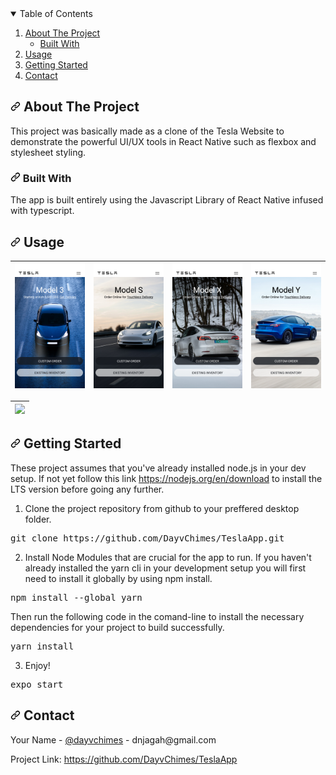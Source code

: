 <details open="open">
	<summary>Table of Contents</summary>
  <ol>
    <li>
      <a href="#about-the-project">About The Project</a>
      <ul>
        <li><a href="#built-with">Built With</a></li>
      </ul>
	  </li>
    <li><a href="#usage">Usage</a></li>
	<li>
      <a href="#getting-started">Getting Started</a>
    </li>
    <li><a href="#contact">Contact</a></li>
  </ol>
</details>

<h2><a id="user-content-about-the-project" class="anchor" aria-hidden="true" href="#about-the-project"><svg class="octicon octicon-link" viewBox="0 0 16 16" version="1.1" width="16" height="16" aria-hidden="true"><path fill-rule="evenodd" d="M7.775 3.275a.75.75 0 001.06 1.06l1.25-1.25a2 2 0 112.83 2.83l-2.5 2.5a2 2 0 01-2.83 0 .75.75 0 00-1.06 1.06 3.5 3.5 0 004.95 0l2.5-2.5a3.5 3.5 0 00-4.95-4.95l-1.25 1.25zm-4.69 9.64a2 2 0 010-2.83l2.5-2.5a2 2 0 012.83 0 .75.75 0 001.06-1.06 3.5 3.5 0 00-4.95 0l-2.5 2.5a3.5 3.5 0 004.95 4.95l1.25-1.25a.75.75 0 00-1.06-1.06l-1.25 1.25a2 2 0 01-2.83 0z"></path></svg></a>
About The Project</h2>
This project was basically made as a clone of the Tesla Website to demonstrate the powerful UI/UX tools in React Native such as flexbox and stylesheet styling.

<h3>
<a id="user-content-built-with" class="anchor" aria-hidden="true" href="#built-with"><svg class="octicon octicon-link" viewBox="0 0 16 16" version="1.1" width="16" height="16" aria-hidden="true"><path fill-rule="evenodd" d="M7.775 3.275a.75.75 0 001.06 1.06l1.25-1.25a2 2 0 112.83 2.83l-2.5 2.5a2 2 0 01-2.83 0 .75.75 0 00-1.06 1.06 3.5 3.5 0 004.95 0l2.5-2.5a3.5 3.5 0 00-4.95-4.95l-1.25 1.25zm-4.69 9.64a2 2 0 010-2.83l2.5-2.5a2 2 0 012.83 0 .75.75 0 001.06-1.06 3.5 3.5 0 00-4.95 0l-2.5 2.5a3.5 3.5 0 004.95 4.95l1.25-1.25a.75.75 0 00-1.06-1.06l-1.25 1.25a2 2 0 01-2.83 0z"></path></svg></a>
Built With</h3>
The app is built entirely using the Javascript Library of React Native infused with typescript.

<h2>
<a id="user-content-built-with" class="anchor" aria-hidden="true" href="#usage"><svg class="octicon octicon-link" viewBox="0 0 16 16" version="1.1" width="16" height="16" aria-hidden="true"><path fill-rule="evenodd" d="M7.775 3.275a.75.75 0 001.06 1.06l1.25-1.25a2 2 0 112.83 2.83l-2.5 2.5a2 2 0 01-2.83 0 .75.75 0 00-1.06 1.06 3.5 3.5 0 004.95 0l2.5-2.5a3.5 3.5 0 00-4.95-4.95l-1.25 1.25zm-4.69 9.64a2 2 0 010-2.83l2.5-2.5a2 2 0 012.83 0 .75.75 0 001.06-1.06 3.5 3.5 0 00-4.95 0l-2.5 2.5a3.5 3.5 0 004.95 4.95l1.25-1.25a.75.75 0 00-1.06-1.06l-1.25 1.25a2 2 0 01-2.83 0z"></path></svg></a>
Usage</h2>

<table>
<thead>
<tr>
<th align="center"><a target="_blank" rel="noopener noreferrer" href="https://github.com/DayvChimes/TeslaApp/blob/main/screenshots/firstscreen.png"><img src="https://github.com/DayvChimes/TeslaApp/blob/main/screenshots/firstscreen.png" width="200/" style="max-width:100%;" data-stories_space_upload_el_handled="1"></a></th>
<th align="center"><a target="_blank" rel="noopener noreferrer" href="https://github.com/DayvChimes/TeslaApp/blob/main/screenshots/secondscreen.png"><img src="https://github.com/DayvChimes/TeslaApp/blob/main/screenshots/secondscreen.png" width="200/" style="max-width:100%;" data-stories_space_upload_el_handled="1"></a></th>
<th align="center"><a target="_blank" rel="noopener noreferrer" href="https://github.com/DayvChimes/TeslaApp/blob/main/screenshots/thirdscreen.png"><img src="https://github.com/DayvChimes/TeslaApp/blob/main/screenshots/thirdscreen.png" width="200/" style="max-width:100%;" data-stories_space_upload_el_handled="1"></a></th>
<th align="center"><a target="_blank" rel="noopener noreferrer" href="https://github.com/DayvChimes/TeslaApp/blob/main/screenshots/fourthscreen.png"><img src="https://github.com/DayvChimes/TeslaApp/blob/main/screenshots/fourthscreen.png" width="200/" style="max-width:100%;" data-stories_space_upload_el_handled="1"></a></th>
</tr>
</thead>
</table>

<table>
<thead>
<tr>
<th align="center"><a target="_blank" rel="noopener noreferrer" href="https://github.com/DayvChimes/TeslaApp/blob/main/screenshots/teslaapp.gif"><img src="https://github.com/DayvChimes/TeslaApp/blob/main/screenshots/teslaapp.gif" width="max-width:100%;" style="max-width:100%;" data-stories_space_upload_el_handled="1"></a></th>
</tr>
</thead>
</table>

<h2>
<a id="user-content-built-with" class="anchor" aria-hidden="true" href="#getting-started"><svg class="octicon octicon-link" viewBox="0 0 16 16" version="1.1" width="16" height="16" aria-hidden="true"><path fill-rule="evenodd" d="M7.775 3.275a.75.75 0 001.06 1.06l1.25-1.25a2 2 0 112.83 2.83l-2.5 2.5a2 2 0 01-2.83 0 .75.75 0 00-1.06 1.06 3.5 3.5 0 004.95 0l2.5-2.5a3.5 3.5 0 00-4.95-4.95l-1.25 1.25zm-4.69 9.64a2 2 0 010-2.83l2.5-2.5a2 2 0 012.83 0 .75.75 0 001.06-1.06 3.5 3.5 0 00-4.95 0l-2.5 2.5a3.5 3.5 0 004.95 4.95l1.25-1.25a.75.75 0 00-1.06-1.06l-1.25 1.25a2 2 0 01-2.83 0z"></path></svg></a>
Getting Started</h2>
These project assumes that you've already installed node.js in your dev setup. If not yet follow this link <a href="https://nodejs.org/en/download">https://nodejs.org/en/download</a> to install the LTS version before going any further.

1. Clone the project repository from github to your preffered desktop folder.

<pre>git clone https://github.com/DayvChimes/TeslaApp.git</pre>

2. Install Node Modules that are crucial for the app to run.
   If you haven't already installed the yarn cli in your development setup you will first need to install it globally by using npm install.

<pre>npm install --global yarn</pre>

Then run the following code in the comand-line to install the necessary dependencies for your project to build successfully.

<pre>yarn install</pre>

3. Enjoy!

<pre>expo start</pre>

  </div></div>

<h2>
<a id="user-content-built-with" class="anchor" aria-hidden="true" href="#contact"><svg class="octicon octicon-link" viewBox="0 0 16 16" version="1.1" width="16" height="16" aria-hidden="true"><path fill-rule="evenodd" d="M7.775 3.275a.75.75 0 001.06 1.06l1.25-1.25a2 2 0 112.83 2.83l-2.5 2.5a2 2 0 01-2.83 0 .75.75 0 00-1.06 1.06 3.5 3.5 0 004.95 0l2.5-2.5a3.5 3.5 0 00-4.95-4.95l-1.25 1.25zm-4.69 9.64a2 2 0 010-2.83l2.5-2.5a2 2 0 012.83 0 .75.75 0 001.06-1.06 3.5 3.5 0 00-4.95 0l-2.5 2.5a3.5 3.5 0 004.95 4.95l1.25-1.25a.75.75 0 00-1.06-1.06l-1.25 1.25a2 2 0 01-2.83 0z"></path></svg></a>
Contact</h2>
Your Name - <a href="https://twitter.com/dayvchimes">@dayvchimes<a> - dnjagah@gmail.com

Project Link: https://github.com/DayvChimes/TeslaApp
